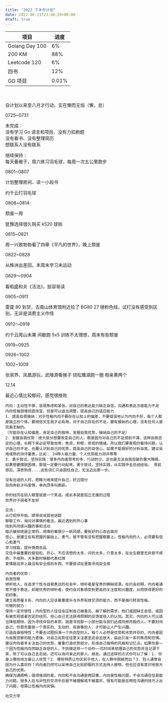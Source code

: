 ```yaml
---
title: "2022 下半年计划"
date: 2022-06-21T23:40:59+08:00
draft: true
---
```


| 项目           | 进度 |
| -------------- | ---- |
| Golang Day 100 | 6%   |
| 200 KM         | 88% |
| Leetcode 120   | 6%   |
| 四书           | 12%  |
| GO 项目        | 0.01%   |

<br>
<br>
自计划以来至八月才行动，实在懒而无恒（懈，怠）

0725~0731

未完成：  
没有学习 Go 语言和项目、没有力扣刷题  
没有看书、没有整理简历  
想联系人没有联系

继续保持：  
每天叠被子，周六练习羽毛球，每周一次五公里跑步


0801~0807

计划整理房间、读一小段书

约千云打羽毛球


0808~0814

颓废一周

犹豫选择很久购买 k520 球拍


0815~0821

周一兴致勃勃看了四章《平凡的世界》，晚上颓废


0822~0828

从株洲出差回，本周未学习未运动


0829～0904

看稻盛和夫《活法》，挺容易读

0905~0911

雷霆 80 到货，去南山体育馆附近拉了 BG80 27 磅粉色线，试打没有感受到区别，无非是消费主义作怪

0912～0918

约千云爬山未果
间歇跑 5x5 训练不太理想，周末有些颓废

0919~0925

0926~1002

1002~1009

张家界、凤凰游玩，武陵源看猴子
绕松雅湖跑一圈
相亲黄两个

12.14

最近心情比较郁闷，感觉很挫败

```
内向：主动性不够，容易焦虑和紧张，对自己的表达能力缺乏自信，沟通和表达方面能力不足
内向性格很难彻底改变，但是可以适当调整，提高自己的适应能力
1. 提高自我接纳：对于性格内向不要存在认知上的偏差，不要错误地认为内向不好，每个人都是独立的个体，要相信天生我才必有用，对于自己存在的不足，要有接纳的心理，没有任何人是完美无缺的。
（可能存在认知偏差，肯定自己的独特，发掘自我优势，接纳自己的不足）
2. 发掘自我优势：绝大部分想要改变自己的人，都是因为对自己的不足感到不满，这种自我否定的心理，长期下来必定导致自卑，焦虑，抑郁，悲观的情绪。所以我们要客观的看待问题，认识自己的不足，也要认识到自己的优势，提高自己的自信心，如果不能很好的分析自我，建议采用成熟的测评量表，比如： 24种人格力量，个人优势能力测评等等
3. 勇于尝试，坚持实践：很多内向者思考的多，行动的少，这也是无法自我突破的重大障碍，如果想要摆脱困境，那就一定要行动起来，勇于尝试，坚持实践，从实践中去总结经验。 思前想后，深思熟虑....这些词汇只会困住自己，无法迈出那一步。

没有合适的人时，把精力用来提升自己，好过错付
双向奔赴才叫爱情，单向顶多叫跪舔。

你的经历在别人眼里就是一个笑话，成长本就是孤立无援的过程
世界对于弱者不友好

交流：
从打招呼开始，顺带说说其他话题
聊聊工作，询问对事情的看法，最近遇到的开心事
找到共同感兴趣的事和活动
暗示被拒绝是正常的，感情的事很少一帆风顺，要有好的心态去面对
信心，是建立在有把握的基础上，勇气，是不管有没有把握都要上。性格内向的人，必须要有信心和勇气
学习技能，提升情商衣品
交往中最重要的是轻松、开心，不应该想的太多，问的太多，介意太多，在女生眼里无非是不成熟，不成熟，大多数时候都代表红牌
爱情是这世上最没有安全感的东西，不要尝试在里面寻找安全感

内向者的优势：
自我觉察
倾听他人，在追求个性与自我表达的社会中，倾听者是宝贵的稀缺资源。在约会初期，内向者通常不擅于表达，却是优秀的倾听者，使约会对象感受到更高的关注度和兴趣度，从而获得更好的初印象。
建立高质量关系，内向的人应该着重提升与外界有效交流的能力，而不是强行转变性格。
可做的努力：
保持一定开放性；内向型的人往往会压制自己被看见、被了解的需求，他们或因缺乏自信，或因有被忽视或者否定的经历，担心自己无法获得预期的反馈或他人的认同。其实，内向的人可以适当降低期待，因为寻找伴侣的本质，就是寻找那一小部分能与我们达成同频共振的人。不要封闭自己，你首先要是一个真实的、生动的、有故事的人，才可能让人产生兴趣。
打造自身独特性；不要去试图扮演一个外向型的人，每个人必然是优势和劣势并存的，内向者因为自我觉察的能力更强，对自己劣势往往更关注甚至还会去放大，由此引发一系列焦虑和恐惧。建议内向者多关注自己的优势，着重打造优势部分，形成自己独特的风格和记忆点。如果你是一个因为性格内向而缺乏自信的人，不妨做这样一个动作——花时间来梳理自己的优势并且记录下来，除了可以自己去总结，还可以询问亲近的家人、朋友。通过这样的方式你可以了解：1. 你身上哪些地方最让人欣赏？2. 哪些特质让你区别于他人，在人群中脱颖而出？3. 别人通常会因为什么喜欢你？内向者仍然可以采用自己比较舒服的方式去待人接物，但也应该有意识地放大自己的优势。
确保沟通顺畅；值得强调的是，内向和不会沟通是两回事，内向是性格问题，不会沟通往往是能力问题。很多人在与异性的交流中总是不被理解或不被喜欢，很有可能是在两性沟通的技巧上出了问题，毋需让性格内向背锅。

社交力学
```



